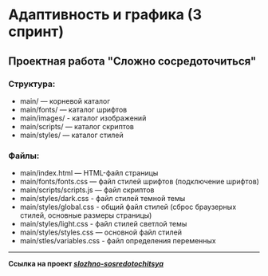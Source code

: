 # Адаптивность и графика (3 спринт)
## Проектная работа "Сложно сосредоточиться"

### Структура:
- main/ — корневой каталог
- main/fonts/ — каталог шрифтов
- main/images/ - каталог изображений
- main/scripts/ — каталог скриптов
- main/styles/ — каталог стилей

### Файлы:
- main/index.html — HTML-файл страницы
- main/fonts/fonts.css — файл стилей шрифтов (подключение шрифтов)
- main/scripts/scripts.js — файл скриптов
- main/styles/dark.css - файл стилей темной темы
- main/styles/global.css - общий файл стилей (сброс браузерных стилей, основные размеры страницы)
- main/styles/light.css - файл стилей светлой темы
- main/styles/styles.css — основной файл стилей
- main/stles/variables.css - файл определения переменных
____
**Ссылка на проект _[slozhno-sosredotochitsya](https://github.com/alexandr-rodionov/slozhno-sosredotochitsya.git)_**